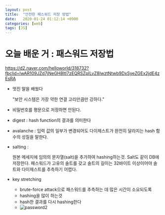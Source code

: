 ```yaml
---
layout: post
title:  "안전한 패스워드 저장 방법"
date:   2020-01-24 01:12:14 +0900
categories: [web]
tags: [JS]
---
```


# 오늘 배운 거 : 패스워드 저장법

https://d2.naver.com/helloworld/318732?fbclid=IwAR109JZd7jNeGH8ltl7zEQRSZpILvZ8IwztNtwb9DxSyeZGEx2jdE4zEsRA



- 멋진 말을 배웠다 

  "보안 시스템은 가장 약한 연결 고리만큼만 강하다."

- 비밀번호를 평문으로 저장하면 안된다.

- digest : hash function의 결과를 의미한다

- avalanche : 입력 값의 일부가 변경되어도 다이제스트가 완전히 달라지는 hash 함수의 성질을 말한다.

- salting : 

  원본 메세지에 임의의 문자열(salt)을 추가하여 hashing하는것. Salt도 같이 DB에 저장한다. 패스워드가 고유의 솔트를 갖고 솔트의 길이는 32바이트 이상이어야 솔트와 다이제스트를 추측하기 어렵다.

- key stretching

  - brute-force attack으로 패스워드를 추측하는 데 많은 시간이 소요되도록
  - hashing을 많이 하는것
  - hash한 결과를 다시 hashing한다
  - ![password2](https://d2.naver.com/content/images/2015/06/helloworld-318732-2.png)
